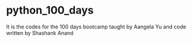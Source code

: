 # python_100_days
It is the codes for the 100 days bootcamp taught by Aangela Yu and code written by Shashank Anand
